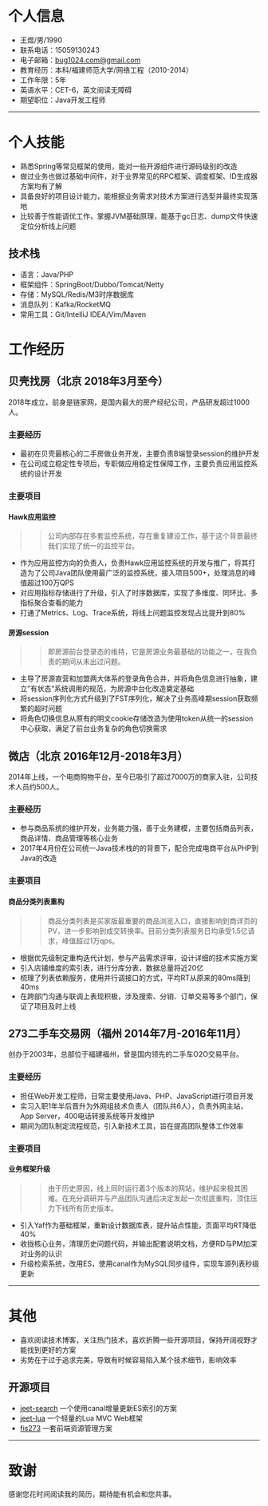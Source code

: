 
# 个人信息
 * 王煜/男/1990
 * 联系电话：15059130243
 * 电子邮箱：bug1024.com@gmail.com
 * 教育经历：本科/福建师范大学/网络工程（2010-2014）
 * 工作年限：5年
 * 英语水平：CET-6，英文阅读无障碍
 * 期望职位：Java开发工程师

---

# 个人技能
 * 熟悉Spring等常见框架的使用，能对一些开源组件进行源码级别的改造
 * 做过业务也做过基础中间件，对于业界常见的RPC框架、调度框架、ID生成器方案均有了解
 * 具备良好的项目设计能力，能根据业务需求对技术方案进行选型并最终实现落地
 * 比较善于性能调优工作，掌握JVM基础原理，能基于gc日志、dump文件快速定位分析线上问题

## 技术栈
 * 语言：Java/PHP
 * 框架组件：SpringBoot/Dubbo/Tomcat/Netty
 * 存储：MySQL/Redis/M3时序数据库
 * 消息队列：Kafka/RocketMQ
 * 常用工具：Git/IntelliJ IDEA/Vim/Maven

# 工作经历

## 贝壳找房（北京 2018年3月至今）
 2018年成立，前身是链家网，是国内最大的房产经纪公司，产品研发超过1000人。

### 主要经历
 * 最初在贝壳最核心的二手房做业务开发，主要负责B端登录session的维护开发
 * 在公司成立稳定性专项后，专职做应用稳定性保障工作，主要负责应用监控系统的设计开发

### 主要项目

#### Hawk应用监控
>> 公司内部存在多套监控系统，存在重复建设工作，基于这个背景最终我们实现了统一的监控平台。

 * 作为应用监控方向的负责人，负责Hawk应用监控系统的开发与推广，将其打造为了公司Java团队使用最广泛的监控系统，接入项目500+，处理消息的峰值超过100万QPS
 * 对应用指标存储进行了升级，引入了时序数据库，实现了多维度、同环比、多指标聚合查看的能力
 * 打通了Metrics、Log、Trace系统，将线上问题监控发现占比提升到80%

#### 房源session
>> 即房源前台登录态的维持，它是房源业务最基础的功能之一，在我负责的期间从未出过问题。

 * 主导了房源直营和加盟两大体系的登录角色合并，并将角色信息进行抽象，建立”有状态“系统调用的规范，为房源中台化改造奠定基础
 * 将session序列化方式升级到了FST序列化，解决了业务高峰期session获取频繁的超时问题
 * 将角色切换信息从原有的明文cookie存储改造为使用token从统一的session中心获取，满足了前台业务复杂的角色切换需求

## 微店（北京 2016年12月-2018年3月）
 2014年上线，一个电商购物平台，至今已吸引了超过7000万的商家入驻，公司技术人员约500人。

### 主要经历
 * 参与商品系统的维护开发，业务能力强，善于业务建模，主要包括商品列表，商品详情、商品管理等核心业务
 * 2017年4月份在公司统一Java技术栈的的背景下，配合完成电商平台从PHP到Java的改造

### 主要项目

#### 商品分类列表重构
>> 商品分类列表是买家版最重要的商品浏览入口，直接影响到商详页的PV，进一步影响到成交转换率。目前分类列表服务日均承受1.5亿请求，峰值超过1万qps。

 * 根据优先级制定重构迭代计划，参与产品需求评审，设计详细的技术实施方案
 * 引入店铺维度的索引表，进行分库分表，数据总量将近20亿
 * 梳理了列表依赖服务，使用并行调接口的方式，平均RT从原来的80ms降到40ms
 * 在跨部门沟通与联调上表现积极，涉及搜索、分销、订单交易等多个部门，保证了项目及时上线

## 273二手车交易网（福州 2014年7月-2016年11月）
 创办于2003年，总部位于福建福州，曾是国内领先的二手车O2O交易平台。

### 主要经历
 * 担任Web开发工程师，日常主要使用Java、PHP、JavaScript进行项目开发
 * 实习入职1年半后晋升为外网组技术负责人（团队共6人），负责外网主站，App Server，400电话转接系统等开发维护
 * 期间为团队制定流程规范，引入新技术工具，旨在提高团队整体工作效率

### 主要项目

#### 业务框架升级
>> 由于历史原因，线上同时运行着3个版本的网站，维护起来极其困难。在充分调研并与产品团队沟通后决定发起一次彻底重构，顶住压力下线所有历史版本。

 * 引入Yaf作为基础框架，重新设计数据库表，提升站点性能，页面平均RT降低40%
 * 收拢核心业务，清理历史问题代码，并输出配套说明文档，方便RD与PM加深对业务的认识
 * 升级检索系统，改用ES，使用canal作为MySQL同步组件，实现车源列表秒级更新

---

# 其他
 * 喜欢阅读技术博客，关注热门技术，喜欢折腾一些开源项目，保持开阔视野才能找到更好的方案
 * 劣势在于过于追求完美，导致有时候容易陷入某个技术细节，影响效率

## 开源项目
 - [jeet-search](https://github.com/bug1024/jeet-search) 一个使用canal增量更新ES索引的方案
 - [jeet-lua](https://github.com/bug1024/jeet-lua) 一个轻量的Lua MVC Web框架
 - [fis273](https://npm.taobao.org/package/fis273) 一套前端资源管理方案

---

# 致谢

 感谢您花时间阅读我的简历，期待能有机会和您共事。

